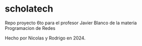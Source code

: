 # scholatech
Repo proyecto 6to para el profesor Javier Blanco de la materia Programacion de Redes

Hecho por Nicolas y Rodrigo en 2024.
